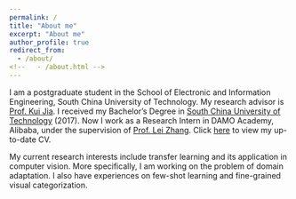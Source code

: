 ```yaml
---
permalink: /
title: "About me"
excerpt: "About me"
author_profile: true
redirect_from: 
  - /about/
<!--   - /about.html -->
---
```


<!-- <p align="center">
  <img src="https://caozhangjie.github.io/files/caozhangjie_img.jpg?raw=true" alt="Photo" style="width: 450px;"/> 
</p> -->

I am a postgraduate student in the School of Electronic and Information Engineering, South China University of Technology. My research advisor is [Prof. Kui Jia](https://scholar.google.co.uk/citations?user=Mf9VHRcAAAAJ&hl=en&oi=ao). I received my Bachelor’s Degree in [South China University of Technology](http://www.scut.edu.cn/) (2017). Now I work as a Research Intern in DAMO Academy, Alibaba, under the supervision of [Prof. Lei Zhang](https://scholar.google.co.uk/citations?user=tAK5l1IAAAAJ&hl=en&oi=ao). Click [here](http://YBZh.github.io/files/yabinzhang_cv.pdf) to view my up-to-date CV.

My current research interests include transfer learning and its application in computer vision. More specifically, I am working on the problem of domain adaptation. I also have experiences on few-shot learning and fine-grained visual categorization.


